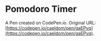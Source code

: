 # Pomodoro Timer

A Pen created on CodePen.io. Original URL: [https://codepen.io/caeldom/pen/gaEPvq](https://codepen.io/caeldom/pen/gaEPvq).

